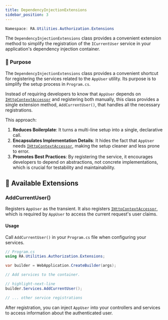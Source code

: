 ```yaml
---
title: DependencyInjectionExtensions
sidebar_position: 3
---
```


```powershell
Namespace: RA.Utilities.Authorization.Extensions
```

The `DependencyInjectionExtensions` class provides a convenient extension method to simplify the registration of the `ICurrentUser` service in your application's dependency injection container.

### 🎯 Purpose

The `DependencyInjectionExtensions` class provides a convenient shortcut for registering the services related to the `AppUser` utility.
Its purpose is to simplify the setup process in `Program.cs`.

Instead of requiring developers to know that `AppUser` depends on [`IHttpContextAccessor`](https://learn.microsoft.com/en-us/dotnet/api/microsoft.aspnetcore.http.ihttpcontextaccessor) and registering both manually, this class provides a single extension method, `AddCurrentUser()`, that handles all the necessary registrations.

This approach:

1. **Reduces Boilerplate**: It turns a multi-line setup into a single, declarative call.
2. **Encapsulates Implementation Details**: It hides the fact that `AppUser` needs [`IHttpContextAccessor`](https://learn.microsoft.com/en-us/dotnet/api/microsoft.aspnetcore.http.ihttpcontextaccessor), making the setup cleaner and less prone to error.
3. **Promotes Best Practices**: By registering the service, it encourages developers to depend on abstractions, not concrete implementations, which is crucial for testability and maintainability.

## 🧩 Available Extensions

### AddCurrentUser()

Registers `AppUser` as the transient. It also registers [`IHttpContextAccessor`](https://learn.microsoft.com/en-us/dotnet/api/microsoft.aspnetcore.http.ihttpcontextaccessor), which is required by `AppUser` to access the current request's user claims.

#### Usage

Call `AddCurrentUser()` in your `Program.cs` file when configuring your services.

```csharp showLineNumbers
// Program.cs
using RA.Utilities.Authorization.Extensions;

var builder = WebApplication.CreateBuilder(args);

// Add services to the container.

// highlight-next-line
builder.Services.AddCurrentUser();

// ... other service registrations
```

After registration, you can inject `AppUser` into your controllers and services to access information about the authenticated user.
